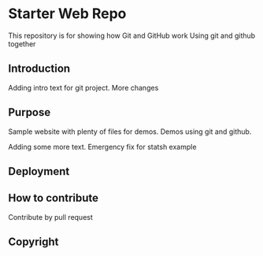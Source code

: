 # Starter Web Repo

This repository is for showing how Git and GitHub work
Using git and github together

## Introduction

Adding intro text for git project. More changes


## Purpose

Sample website with plenty of files for demos. Demos using git and github.

Adding some more text. Emergency fix for statsh example

## Deployment


## How to contribute

Contribute by pull request

## Copyright
